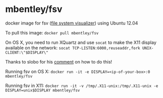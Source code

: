 mbentley/fsv
============

docker image for fsv ([file system visualizer](https://github.com/mcuelenaere/fsv)) using Ubuntu 12.04

To pull this image: `docker pull mbentley/fsv`

On OS X, you need to run XQuartz and use `socat` to make the X11 display available on the network: `socat TCP-LISTEN:6000,reuseaddr,fork UNIX-CLIENT:\"$DISPLAY\"`

Thanks to slobo for his [comment](https://github.com/docker/docker/issues/8710#issuecomment-71113263) on how to do this!

Running fsv on OS X: `docker run -it -e DISPLAY=<ip-of-your-box>:0 mbentley/fsv`

Running fsv in X11: `docker run -it -v /tmp/.X11-unix:/tmp/.X11-unix -e DISPLAY=unix$DISPLAY mbentley/fsv`
